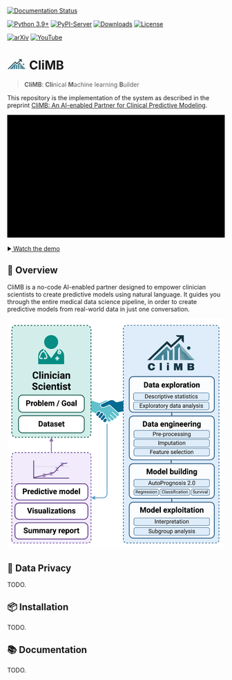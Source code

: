 [![Documentation Status](https://readthedocs.org/projects/climb-ai/badge/?version=latest)](https://climb-ai.readthedocs.io/en/latest/?badge=latest)

[![Python 3.9+](https://img.shields.io/badge/python-3.9+-blue.svg)](https://www.python.org/downloads/release/python-370/)
[![PyPI-Server](https://img.shields.io/pypi/v/climb-ai?color=blue)](https://pypi.org/project/climb-ai/)
[![Downloads](https://static.pepy.tech/badge/climb-ai)](https://pepy.tech/project/climb-ai)
[![License](https://img.shields.io/badge/License-Apache_2.0-blue.svg)](./LICENSE.txt)

[![arXiv](https://img.shields.io/badge/arXiv-2301.12260-b31b1b.svg)](http://arxiv.org/abs/2410.03736)
[![YouTube](https://img.shields.io/badge/YouTube-%23FF0000.svg?logo=YouTube&logoColor=white)](https://www.youtube.com/watch?v=76XuR0K3F5Y)


# <img src="docs/assets/climb-logo-no-text.png" height=25> CliMB

> **CliMB**: **Cli**nical **M**achine learning **B**uilder

This repository is the implementation of the system as described in the preprint [CliMB: An AI-enabled Partner for Clinical Predictive Modeling](http://arxiv.org/abs/2410.03736).

[![Demo Video](docs/assets/video-demo.gif)](https://www.youtube.com/watch?v=76XuR0K3F5Y)

[<img src="docs/assets/play.svg" height=10> Watch the demo](https://www.youtube.com/watch?v=76XuR0K3F5Y)



## 🏥 Overview
CliMB is a no-code AI-enabled partner designed to empower clinician scientists to create predictive models using natural language. It guides you through the entire medical data science pipeline, in order to create predictive models from real-world data in just one conversation.

<img src="docs/assets/climb-fig-main.png" alt="CliMB Conceptual Figure">



## 🔏 Data Privacy
TODO.


## 📦 Installation
TODO.


## 📚 Documentation
TODO.
